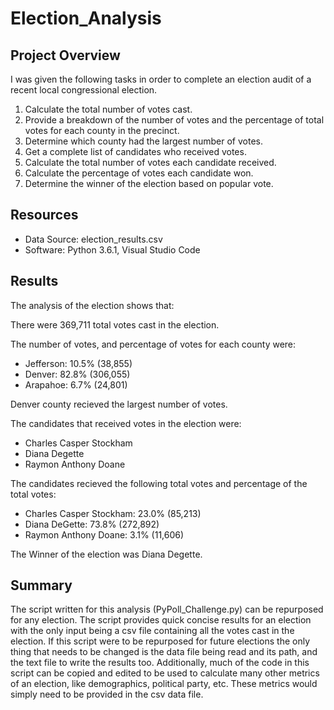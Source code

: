 # Election_Analysis

## Project Overview

I was given the following tasks in order to complete an election audit of a recent local congressional election.

1. Calculate the total number of votes cast.
2. Provide a breakdown of the number of votes and the percentage of total votes for each county in the precinct.
3. Determine which county had the largest number of votes.
4. Get a complete list of candidates who received votes.
5. Calculate the total number of votes each candidate received.
6. Calculate the percentage of votes each candidate won.
7. Determine the winner of the election based on popular vote.

## Resources

- Data Source: election_results.csv
- Software: Python 3.6.1, Visual Studio Code

## Results

The analysis of the election shows that:

There were 369,711 total votes cast in the election.

The number of votes, and percentage of votes for each county were:
  - Jefferson: 10.5% (38,855)
  - Denver: 82.8% (306,055)
  - Arapahoe: 6.7% (24,801)
  
Denver county recieved the largest number of votes.

The candidates that received votes in the election were:
  - Charles Casper Stockham 
  - Diana Degette
  - Raymon Anthony Doane
  
The candidates recieved the following total votes and percentage of the total votes:
  - Charles Casper Stockham: 23.0% (85,213)
  - Diana DeGette: 73.8% (272,892)
  - Raymon Anthony Doane: 3.1% (11,606)

The Winner of the election was Diana Degette.

## Summary

The script written for this analysis (PyPoll_Challenge.py) can be repurposed for any election. The script provides quick concise results for an election with the only input being a csv file containing all the votes cast in the election. If this script were to be repurposed for future elections the only thing that needs to be changed is the data file being read and its path, and the text file to write the results too. Additionally, much of the code in this script can be copied and edited to be used to calculate many other metrics of an election, like demographics, political party, etc. These metrics would simply need to be provided in the csv data file.


